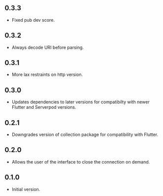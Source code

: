 ## 0.3.3

- Fixed pub dev score.

## 0.3.2

- Always decode URI before parsing.
 
## 0.3.1

- More lax restraints on http version.

## 0.3.0

- Updates dependencies to later versions for compatibilty with newer Flutter and Serverpod versions.

## 0.2.1

- Downgrades version of collection package for compatibility with Flutter.

## 0.2.0

- Allows the user of the interface to close the connection on demand.

## 0.1.0

- Initial version.
